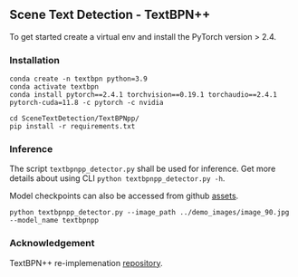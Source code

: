 ## Scene Text Detection - TextBPN++
To get started create a virtual env and install the PyTorch version > 2.4.
### Installation
```commandline
conda create -n textbpn python=3.9
conda activate textbpn
conda install pytorch==2.4.1 torchvision==0.19.1 torchaudio==2.4.1  pytorch-cuda=11.8 -c pytorch -c nvidia

cd SceneTextDetection/TextBPNpp/
pip install -r requirements.txt
```

### Inference 

The script ```textbpnpp_detector.py``` shall be used for inference. Get more details about using CLI ```python textbpnpp_detector.py -h```.

Model checkpoints can also be accessed from github [assets](https://github.com/Bhashini-IITJ/SceneTextDetection/releases/tag/TextBPN%2B%2B).
```
python textbpnpp_detector.py --image_path ../demo_images/image_90.jpg  --model_name textbpnpp
```

### Acknowledgement
TextBPN++ re-implemenation [repository](https://github.com/GXYM/TextBPN-Plus-Plus). 
